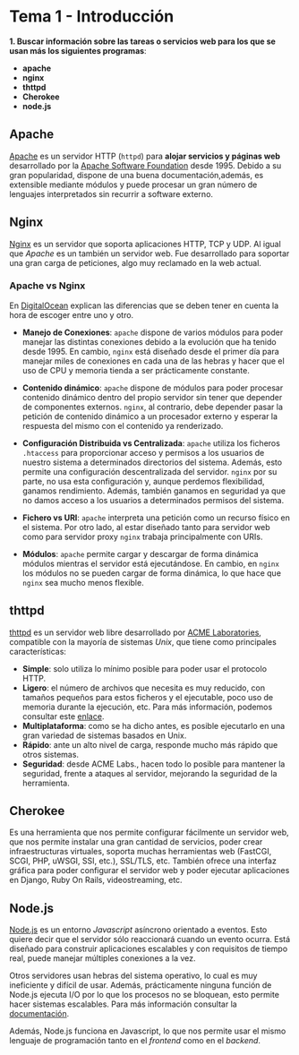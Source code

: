 # Tema 1 - Introducción

__1. Buscar información sobre las tareas o servicios web para los que se usan más los siguientes programas__: 

* __apache__
* __nginx__
* __thttpd__
* __Cherokee__
* __node.js__

## Apache
[Apache](http://httpd.apache.org/) es un servidor HTTP (`httpd`) para __alojar servicios y páginas web__ desarrollado por la [Apache Software Foundation](http://www.apache.org/) desde 1995. Debido a su gran popularidad, dispone de una buena documentación,además, es extensible mediante módulos y puede procesar un gran número de lenguajes interpretados sin recurrir a software externo.

## Nginx
[Nginx](https://www.nginx.com/) es un servidor que soporta aplicaciones HTTP, TCP y UDP. Al igual que _Apache_ es un también un servidor web. Fue desarrollado para soportar una gran carga de peticiones, algo muy reclamado en la web actual. 

### Apache vs Nginx
En [DigitalOcean](https://www.digitalocean.com/community/tutorials/apache-vs-nginx-practical-considerations) explican las diferencias que se deben tener en cuenta la hora de escoger entre uno y otro.

- __Manejo de Conexiones__: `apache` dispone de varios módulos para poder manejar las distintas conexiones debido a la evolución que ha tenido desde 1995. En cambio, `nginx` está diseñado desde el primer día para manejar miles de conexiones en cada una de las hebras y hacer que el uso de CPU y memoria tienda a ser prácticamente constante.

- __Contenido dinámico__: `apache` dispone de módulos para poder procesar contenido dinámico dentro del propio servidor sin tener que depender de componentes externos. `nginx`, al contrario, debe depender pasar la petición de contenido dinámico a un procesador externo y esperar la respuesta del mismo con el contenido ya renderizado.

- __Configuración Distribuida vs Centralizada__: `apache` utiliza los ficheros `.htaccess` para proporcionar acceso y permisos a los usuarios de nuestro sistema a determinados directorios del sistema. Además, esto permite una configuración descentralizada del servidor. `nginx` por su parte, no usa esta configuración y, aunque perdemos flexibilidad, ganamos rendimiento. Además, también ganamos en seguridad ya que no damos acceso a los usuarios a determinados permisos del sistema.

- __Fichero vs URI__: `apache` interpreta una petición como un recurso físico en el sistema. Por otro lado, al estar diseñado tanto para servidor web como para servidor proxy `nginx` trabaja principalmente con URIs.

- __Módulos__: `apache` permite cargar y descargar de forma dinámica módulos mientras el servidor está ejecutándose. En cambio, en `nginx` los módulos no se pueden cargar de forma dinámica, lo que hace que `nginx` sea mucho menos flexible.

## thttpd

[thttpd](http://www.acme.com/software/thttpd/) es un servidor web libre desarrollado por [ACME Laboratories](http://acme.com/), compatible con la mayoría de sistemas _Unix_, que tiene como principales características:

- __Simple__: solo utiliza lo mínimo posible para poder usar el protocolo HTTP.
- __Ligero__: el número de archivos que necesita es muy reducido, con tamaños pequeños para estos ficheros y el ejecutable, poco uso de memoria durante la ejecución, etc. Para más información, podemos consultar este [enlace](http://www.acme.com/software/thttpd/benchmarks.html).
- __Multiplataforma__: como se ha dicho antes, es posible ejecutarlo en una gran variedad de sistemas basados en Unix.
- __Rápido__: ante un alto nivel de carga, responde mucho más rápido que otros sistemas.
- __Seguridad__: desde ACME Labs., hacen todo lo posible para mantener la seguridad, frente a ataques al servidor, mejorando la seguridad de la herramienta.

## Cherokee

Es una herramienta que nos permite configurar fácilmente un servidor web, que nos permite instalar una gran cantidad de servicios, poder crear infraestructuras virtuales, soporta muchas herramientas web (FastCGI, SCGI, PHP, uWSGI, SSI, etc.), SSL/TLS, etc. También ofrece una interfaz gráfica para poder configurar el servidor web y poder ejecutar aplicaciones en Django, Ruby On Rails, videostreaming, etc.

## Node.js

[Node.js](https://nodejs.org/en/about/) es un entorno _Javascript_ asíncrono orientado a eventos. Esto quiere decir que el servidor sólo reaccionará cuando un evento ocurra. Está diseñado para construir aplicaciones escalables y con requisitos de tiempo real, puede manejar múltiples conexiones a la vez. 

Otros servidores usan hebras del sistema operativo, lo cual es muy ineficiente y difícil de usar. Además, prácticamente ninguna función de Node.js ejecuta I/O por lo que los procesos no se bloquean, esto permite hacer sistemas escalables. Para más información consultar la [documentación](https://nodejs.org/en/docs/guides/blocking-vs-non-blocking/).

Además, Node.js funciona en Javascript, lo que nos permite usar el mismo lenguaje de programación tanto en el _frontend_ como en el _backend_.
